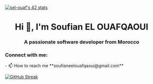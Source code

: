 [![sel-ouaf's 42 stats](https://badge.mediaplus.ma/colorfulwaves/sel-ouaf)](https://github.com/oakoudad/badge42)
<h1 align="center">Hi 👋, I'm Soufian EL OUAFQAOUI</h1>
<h3 align="center">A passionate software developer from Morocco</h3>

<h3 align="left">Connect with me:</h3>
- 📫 How to reach me **soufianeelouafqaoui@gmail.com**

<p align="left">
</p>



<a href="https://git.io/streak-stats"><img src="https://streak-stats.demolab.com?user=soof05&theme=dark&border_radius=13&card_width=501" alt="GitHub Streak" /></a>
